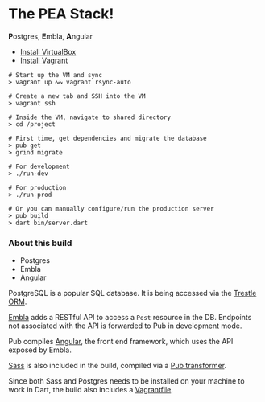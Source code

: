 # The PEA Stack!

**P**ostgres, **E**mbla, **A**ngular

* [Install VirtualBox](https://www.virtualbox.org/)
* [Install Vagrant](https://docs.vagrantup.com/v2/)

```shell
# Start up the VM and sync
> vagrant up && vagrant rsync-auto

# Create a new tab and SSH into the VM
> vagrant ssh

# Inside the VM, navigate to shared directory
> cd /project

# First time, get dependencies and migrate the database
> pub get
> grind migrate

# For development
> ./run-dev

# For production
> ./run-prod

# Or you can manually configure/run the production server
> pub build
> dart bin/server.dart
```

### About this build
* Postgres
* Embla
* Angular

PostgreSQL is a popular SQL database. It is being accessed via the
[Trestle ORM](https://pub.dartlang.org/packages/trestle).

[Embla](https://embla.io) adds a RESTful API to access a `Post` resource in the DB.
Endpoints not associated with the API is forwarded to Pub in development mode.

Pub compiles [Angular](https://pub.dartlang.org/packages/angular2), the front end
framework, which uses the API exposed by Embla.

[Sass](http://sass-lang.com/) is also included in the build, compiled via a
[Pub transformer](https://pub.dartlang.org/packages/sass).

Since both Sass and Postgres needs to be installed on your machine to work in Dart,
the build also includes a [Vagrantfile](https://www.vagrantup.com/).
